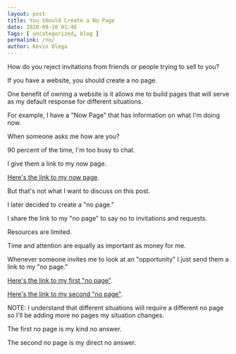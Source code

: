 ```yaml
--- 
layout: post 
title: You Should Create a No Page
date: 2020-09-10 01:46
Tags: [ uncategorized, blog ]
permalink: /no/ 
author: Kevin Olega 
--- 
```

How do you reject invitations from friends or people trying to sell to you?

If you have a website, you should create a no page.

One benefit of owning a website is it allows me to build pages that will serve as my default response for different situations.

For example, I have a "Now Page" that has information on what I'm doing now.

When someone asks me how are you?

90 percent of the time, I'm too busy to chat.

I give them a link to my now page.

[Here's the link to my now page](https://kevinolega.com/now).

But that's not what I want to discuss on this post.

I later decided to create a "no page."

I share the link to my "no page" to say no to invitations and requests.

Resources are limited.

Time and attention are equally as important as money for me.

Whenever someone invites me to look at an "opportunity" I just send them a link to my "no page."

[Here's the link to my first "no page"](https://kevinolega.com/n/).

[Here's the link to my second "no page"](https://kevinolega.com/no/).

NOTE: I understand that different situations will require a different no page so I'll be adding more no pages my situation changes.

The first no page is my kind no answer.

The second no page is my direct no answer.